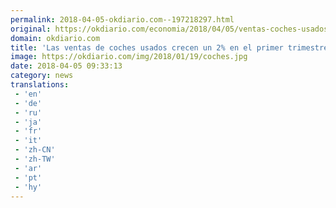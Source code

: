 ```yaml
---
permalink: 2018-04-05-okdiario.com--197218297.html
original: https://okdiario.com/economia/2018/04/05/ventas-coches-usados-crecen-2-primer-trimestre-rozan-475-000-unidades-2070461
domain: okdiario.com
title: 'Las ventas de coches usados crecen un 2% en el primer trimestre y rozan las 475.000 unidades'
image: https://okdiario.com/img/2018/01/19/coches.jpg
date: 2018-04-05 09:33:13
category: news
translations: 
 - 'en'
 - 'de'
 - 'ru'
 - 'ja'
 - 'fr'
 - 'it'
 - 'zh-CN'
 - 'zh-TW'
 - 'ar'
 - 'pt'
 - 'hy'
---
```


